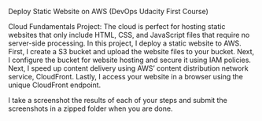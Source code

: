 Deploy Static Website on AWS (DevOps Udacity First Course)

Cloud Fundamentals Project:
The cloud is perfect for hosting static websites that only include HTML, CSS, and JavaScript files that require no server-side processing. In this project, I deploy a static website to AWS. First, I create a S3 bucket and upload the website files to your bucket. Next, I configure the bucket for website hosting and secure it using IAM policies. Next, I speed up content delivery using AWS’ content distribution network service, CloudFront. Lastly, I access your website in a browser using the unique CloudFront endpoint.

I take a screenshot the results of each of your steps and submit the screenshots in a zipped folder when you are done.
